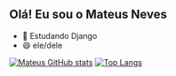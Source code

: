 ## Olá! Eu sou o Mateus Neves

- 🌱 Estudando Django
- 😄 ele/dele

[![Mateus GitHub stats](https://github-readme-stats.vercel.app/api?username=mateus1503&show_icons=true&theme=dark&include_all_commits=true)](https://github.com/mateus1503/github-readme-stats)
[![Top Langs](https://github-readme-stats.vercel.app/api/top-langs/?username=mateus1503&layout=compact&langs_count=16&theme=dark)](https://github.com/anuraghazra/github-readme-stats)
